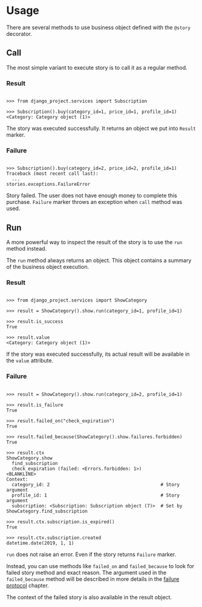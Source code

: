 # Usage

There are several methods to use business object defined with the
`@story` decorator.

## Call

The most simple variant to execute story is to call it as a regular
method.

### Result

```pycon

>>> from django_project.services import Subscription

>>> Subscription().buy(category_id=1, price_id=1, profile_id=1)
<Category: Category object (1)>

```

The story was executed successfully. It returns an object we put into
`Result` marker.

### Failure

```pycon

>>> Subscription().buy(category_id=2, price_id=2, profile_id=1)
Traceback (most recent call last):
  ...
stories.exceptions.FailureError

```

Story failed. The user does not have enough money to complete this
purchase. `Failure` marker throws an exception when `call` method was
used.

## Run

A more powerful way to inspect the result of the story is to use the
`run` method instead.

The `run` method always returns an object. This object contains a
summary of the business object execution.

### Result

```pycon

>>> from django_project.services import ShowCategory

>>> result = ShowCategory().show.run(category_id=1, profile_id=1)

>>> result.is_success
True

>>> result.value
<Category: Category object (1)>

```

If the story was executed successfully, its actual result will be
available in the `value` attribute.

### Failure

```pycon

>>> result = ShowCategory().show.run(category_id=2, profile_id=1)

>>> result.is_failure
True

>>> result.failed_on("check_expiration")
True

>>> result.failed_because(ShowCategory().show.failures.forbidden)
True

>>> result.ctx
ShowCategory.show
  find_subscription
  check_expiration (failed: <Errors.forbidden: 1>)
<BLANKLINE>
Context:
  category_id: 2                                         # Story argument
  profile_id: 1                                          # Story argument
  subscription: <Subscription: Subscription object (7)>  # Set by ShowCategory.find_subscription

>>> result.ctx.subscription.is_expired()
True

>>> result.ctx.subscription.created
datetime.date(2019, 1, 1)

```

`run` does not raise an error. Even if the story returns `Failure`
marker.

Instead, you can use methods like `failed_on` and `failed_because` to
look for failed story method and exact reason. The argument used in
the `failed_because` method will be described in more details in the
[failure protocol](failure_protocol.md) chapter.

The context of the failed story is also available in the result object.

